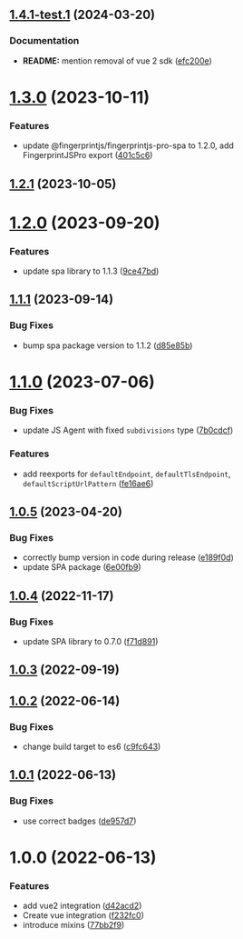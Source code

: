 ## [1.4.1-test.1](https://github.com/fingerprintjs/fingerprintjs-pro-vue/compare/fingerprintjs-pro-vue3-v1.4.0...fingerprintjs-pro-vue3-v1.4.1-test.1) (2024-03-20)


### Documentation

* **README:** mention removal of vue 2 sdk ([efc200e](https://github.com/fingerprintjs/fingerprintjs-pro-vue/commit/efc200ef5ee421820a0165cead9793cec364b7f0))

# [1.3.0](https://github.com/fingerprintjs/fingerprintjs-pro-vue/compare/fingerprintjs-pro-vue2-v1.2.1...fingerprintjs-pro-vue2-v1.3.0) (2023-10-11)


### Features

* update @fingerprintjs/fingerprintjs-pro-spa to 1.2.0, add FingerprintJSPro export ([401c5c6](https://github.com/fingerprintjs/fingerprintjs-pro-vue/commit/401c5c642f8c73cd24c27fbcc59ec2e00603117d))

## [1.2.1](https://github.com/fingerprintjs/fingerprintjs-pro-vue/compare/fingerprintjs-pro-vue2-v1.2.0...fingerprintjs-pro-vue2-v1.2.1) (2023-10-05)

# [1.2.0](https://github.com/fingerprintjs/fingerprintjs-pro-vue/compare/fingerprintjs-pro-vue2-v1.1.1...fingerprintjs-pro-vue2-v1.2.0) (2023-09-20)


### Features

* update spa library to 1.1.3 ([9ce47bd](https://github.com/fingerprintjs/fingerprintjs-pro-vue/commit/9ce47bddb48a394c6422e96ba973cb5bf747d4e4))

## [1.1.1](https://github.com/fingerprintjs/fingerprintjs-pro-vue/compare/fingerprintjs-pro-vue2-v1.1.0...fingerprintjs-pro-vue2-v1.1.1) (2023-09-14)


### Bug Fixes

* bump spa package version to 1.1.2 ([d85e85b](https://github.com/fingerprintjs/fingerprintjs-pro-vue/commit/d85e85bfc9701c98afedac8ce35b4b12f878e988))

# [1.1.0](https://github.com/fingerprintjs/fingerprintjs-pro-vue/compare/fingerprintjs-pro-vue2-v1.0.5...fingerprintjs-pro-vue2-v1.1.0) (2023-07-06)


### Bug Fixes

* update JS Agent with fixed `subdivisions` type ([7b0cdcf](https://github.com/fingerprintjs/fingerprintjs-pro-vue/commit/7b0cdcfdeb661d82d87e9f6505d63a2cb7ae1962))


### Features

* add reexports for `defaultEndpoint`, `defaultTlsEndpoint`, `defaultScriptUrlPattern` ([fe16ae6](https://github.com/fingerprintjs/fingerprintjs-pro-vue/commit/fe16ae6e036aad0acd4de6d9fb1a824dec8ffdc9))

## [1.0.5](https://github.com/fingerprintjs/fingerprintjs-pro-vue/compare/fingerprintjs-pro-vue2-v1.0.4...fingerprintjs-pro-vue2-v1.0.5) (2023-04-20)


### Bug Fixes

* correctly bump version in code during release ([e189f0d](https://github.com/fingerprintjs/fingerprintjs-pro-vue/commit/e189f0d0f154e3f92cbc7bca9478de8740690055))
* update SPA package ([6e00fb9](https://github.com/fingerprintjs/fingerprintjs-pro-vue/commit/6e00fb9225e8abf8c8480e9d27ea32b2dc319f2d))

## [1.0.4](https://github.com/fingerprintjs/fingerprintjs-pro-vue/compare/fingerprintjs-pro-vue2-v1.0.3...fingerprintjs-pro-vue2-v1.0.4) (2022-11-17)


### Bug Fixes

* update SPA library to 0.7.0 ([f71d891](https://github.com/fingerprintjs/fingerprintjs-pro-vue/commit/f71d891706f690bf6ba98767d01faf69814b7e66))

## [1.0.3](https://github.com/fingerprintjs/fingerprintjs-pro-vue/compare/fingerprintjs-pro-vue2-v1.0.2...fingerprintjs-pro-vue2-v1.0.3) (2022-09-19)

## [1.0.2](https://github.com/fingerprintjs/fingerprintjs-pro-vue/compare/fingerprintjs-pro-vue2-v1.0.1...fingerprintjs-pro-vue2-v1.0.2) (2022-06-14)


### Bug Fixes

* change build target to es6 ([c9fc643](https://github.com/fingerprintjs/fingerprintjs-pro-vue/commit/c9fc643872029fa10d04312681daa8dc6d518809))

## [1.0.1](https://github.com/fingerprintjs/fingerprintjs-pro-vue/compare/fingerprintjs-pro-vue2-v1.0.0...fingerprintjs-pro-vue2-v1.0.1) (2022-06-13)


### Bug Fixes

* use correct badges ([de957d7](https://github.com/fingerprintjs/fingerprintjs-pro-vue/commit/de957d79fe2319b1b9a05a68ed0e1bf33531946d))

# 1.0.0 (2022-06-13)


### Features

* add vue2 integration ([d42acd2](https://github.com/fingerprintjs/fingerprintjs-pro-vue/commit/d42acd267e499ea0a869aa77ab1849e8f4e68546))
* Create vue integration ([f232fc0](https://github.com/fingerprintjs/fingerprintjs-pro-vue/commit/f232fc0f0e9d76ebb28529701a24c3b2b0393381))
* introduce mixins ([77bb2f9](https://github.com/fingerprintjs/fingerprintjs-pro-vue/commit/77bb2f999aeafc1162e7432e7cba926279d21bbb))
